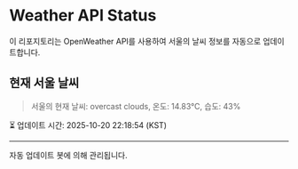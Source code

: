 
# Weather API Status

이 리포지토리는 OpenWeather API를 사용하여 서울의 날씨 정보를 자동으로 업데이트합니다.

## 현재 서울 날씨
> 서울의 현재 날씨: overcast clouds, 온도: 14.83°C, 습도: 43%

⏳ 업데이트 시간: 2025-10-20 22:18:54 (KST)

---
자동 업데이트 봇에 의해 관리됩니다.

